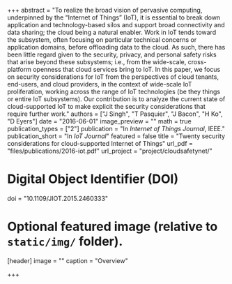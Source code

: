 +++
abstract = "To realize the broad vision of pervasive computing, underpinned by the “Internet of Things” (IoT), it is essential to break down application and technology-based silos and support broad connectivity and data sharing; the cloud being a natural enabler. Work in IoT tends toward the subsystem, often focusing on particular technical concerns or application domains, before offloading data to the cloud. As such, there has been little regard given to the security, privacy, and personal safety risks that arise beyond these subsystems; i.e., from the wide-scale, cross-platform openness that cloud services bring to IoT. In this paper, we focus on security considerations for IoT from the perspectives of cloud tenants, end-users, and cloud providers, in the context of wide-scale IoT proliferation, working across the range of IoT technologies (be they things or entire IoT subsystems). Our contribution is to analyze the current state of cloud-supported IoT to make explicit the security considerations that require further work."
authors = ["J Singh", "T Pasquier", "J Bacon", "H Ko", "D Eyers"]
date = "2016-06-01"
image_preview = ""
math = true
publication_types = ["2"]
publication = "In *Internet of Things Journal*, IEEE."
publication_short = "In *IoT Journal*"
featured = false
title = "Twenty security considerations for cloud-supported Internet of Things"
url_pdf = "files/publications/2016-iot.pdf"
url_project = "project/cloudsafetynet/"

# Digital Object Identifier (DOI)
doi = "10.1109/JIOT.2015.2460333"

# Optional featured image (relative to `static/img/` folder).
[header]
image = ""
caption = "Overview"

+++
